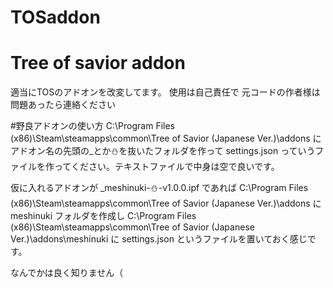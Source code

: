 # TOSaddon
# Tree of savior addon
適当にTOSのアドオンを改変してます。
使用は自己責任で
元コードの作者様は問題あったら連絡ください

#野良アドオンの使い方
C:\Program Files (x86)\Steam\steamapps\common\Tree of Savior (Japanese Ver.)\addons
にアドオン名の先頭の_とか⛄を抜いたフォルダを作って
settings.json
っていうファイルを作ってください。テキストファイルで中身は空で良いです。

仮に入れるアドオンが
_meshinuki-⛄-v1.0.0.ipf
であれば
C:\Program Files (x86)\Steam\steamapps\common\Tree of Savior (Japanese Ver.)\addons
に
meshinuki
フォルダを作成し
C:\Program Files (x86)\Steam\steamapps\common\Tree of Savior (Japanese Ver.)\addons\meshinuki
に
settings.json
というファイルを置いておく感じです。

なんでかは良く知りません（
